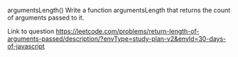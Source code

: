 argumentsLength()
Write a function argumentsLength that returns the count of arguments passed to it.

Link to question https://leetcode.com/problems/return-length-of-arguments-passed/description/?envType=study-plan-v2&envId=30-days-of-javascript